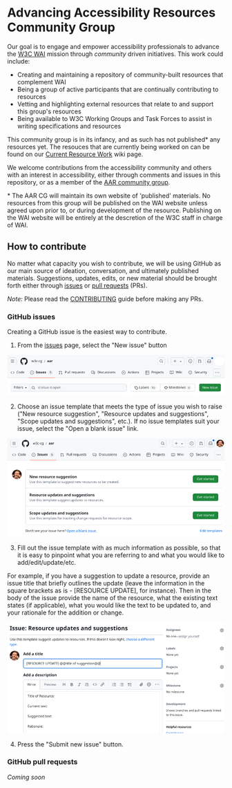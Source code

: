 # Advancing Accessibility Resources Community Group

Our goal is to engage and empower accessibility professionals to advance the [W3C WAI](https://www.w3.org/WAI/) mission through _community_ driven initiatives. This work could include:

* Creating and maintaining a repository of community-built resources that complement WAI
* Being a group of active participants that are continually contributing to resources
* Vetting and highlighting external resources that relate to and support this group's resources
* Being available to W3C Working Groups and Task Forces to assist in writing specifications and resources

This community group is in its infancy, and as such has not published* any resources yet. The resouces that are currently being worked on can be found on our [Current Resource Work](https://github.com/w3c-cg/aar/wiki/Current-Resource-Work) wiki page. 

We welcome contributions from the accessibility community and others with an interest in accessibility, either through comments and issues in this repository, or as a member of the [AAR community group](https://www.w3.org/community/adva11yresources/).

\* The AAR CG will maintain its own website of 'published' materials. No resources from this group will be published on the WAI website unless agreed upon prior to, or during development of the resource. Publishing on the WAI website will be entirely at the descretion of the W3C staff in charge of WAI. 

## How to contribute

No matter what capacity you wish to contribute, we will be using GitHub as our main source of ideation, conversation, and ultimately published materials. Suggestions, updates, edits, or new material should be brought forth either through [issues](https://github.com/w3c-cg/aar/issues) or [pull requests](https://github.com/w3c-cg/aar/pulls) (PRs).

*Note:* Please read the [CONTRIBUTING](./CONTRIBUTING.md) guide before making any PRs.

### GitHub issues

Creating a GitHub issue is the easiest way to contribute. 

1. From the [issues](https://github.com/w3c-cg/aar/issues) page, select the "New issue" button

!["Screenshot of GitHub issues page"](assets/images/issues.png)

2. Choose an issue template that meets the type of issue you wish to raise ("New resource suggestion", "Resource updates and suggestions", "Scope updates and suggestions", etc.). If no issue templates suit your issue, select the "Open a blank issue" link.

!["Screenshot of GitHub issues template page"](assets/images/issue_template.png)

3. Fill out the issue template with as much information as possible, so that it is easy to pinpoint what you are referring to and what you would like to add/edit/update/etc.

For example, if you have a suggestion to update a resource, provide an issue title that briefly outlines the update (leave the information in the square brackets as is - [RESOURCE UPDATE], for instance). Then in the body of the issue provide the name of the resource, what the existing text states (if applicable), what you would like the text to be updated to, and your rationale for the addition or change.

!["Screenshot of the resource update issue template](assets/images/resource_update_issue_template.png)

4. Press the "Submit new issue" button.

### GitHub pull requests

*_Coming soon_*




